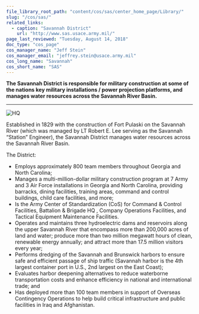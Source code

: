 ```yaml
---
file_library_root_path: "content/cos/sas/center_home_page/Library/"
slug: "/cos/sas/"
related_links:
  - caption: "Savannah District"
    url: "http://www.sas.usace.army.mil/"
page_last_reviewed: "Tuesday, August 14, 2018"
doc_type: "cos_page"
cos_manager_name: "Jeff Stein"
cos_manager_email: "jeffrey.stein@usace.army.mil"
cos_long_name: "Savannah"
cos_short_name: "SAS"
---
```


**The Savannah District is responsible for military construction at some of the nations key military installations / power projection platforms, and manages water resources across the Savannah River Basin.**

---

![HQ](./150618-a-gb955-018.jpg)

Established in 1829 with the construction of Fort Pulaski on the Savannah River (which was managed by LT Robert E. Lee serving as the Savannah “Station” Engineer), the Savannah District manages water resources across the Savannah River Basin.

The District:

- Employs approximately 800 team members throughout Georgia and North Carolina;
- Manages a multi-million-dollar military construction program at 7 Army and 3 Air Force installations in Georgia and North Carolina, providing barracks, dining facilities, training areas, command and control buildings, child care facilities, and more;
- Is the Army Center of Standardization (CoS) for Command & Control Facilities, Battalion & Brigade HQ , Company Operations Facilities, and Tactical Equipment Maintenance Facilities.
- Operates and maintains three hydroelectric dams and reservoirs along the upper Savannah River that encompass more than 200,000 acres of land and water; produce more than two million megawatt hours of clean, renewable energy annually; and attract more than 17.5 million visitors every year;
- Performs dredging of the Savannah and Brunswick harbors to ensure safe and efficient passage of ship traffic (Savannah harbor is the 4th largest container port in U.S., 2nd largest on the East Coast);
- Evaluates harbor deepening alternatives to reduce waterborne transportation costs and enhance efficiency in national and international trade; and
- Has deployed more than 100 team members in support of Overseas Contingency Operations to help build critical infrastructure and public facilities in Iraq and Afghanistan.
